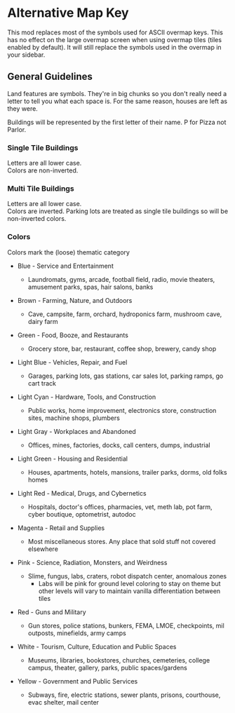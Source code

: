 # Alternative Map Key

This mod replaces most of the symbols used for ASCII overmap keys. This has no effect on the large overmap screen when using overmap tiles (tiles enabled by default). 
It will still replace the symbols used in the overmap in your sidebar.  

## General Guidelines
Land features are symbols. They're in big chunks so you don't really need a letter to tell you what each space is. 
For the same reason, houses are left as they were.  

Buildings will be represented by the first letter of their name. P for Pizza not Parlor. 

### Single Tile Buildings
Letters are all lower case.  
Colors are non-inverted.

### Multi Tile Buildings
Letters are all lower case.  
Colors are inverted. 
Parking lots are treated as single tile buildings so will be non-inverted colors.

### Colors
Colors mark the (loose) thematic category

- Blue - Service and Entertainment
  - Laundromats, gyms, arcade, football field, radio, movie theaters, amusement parks, spas, hair salons, banks

- Brown - Farming, Nature, and Outdoors
  - Cave, campsite, farm, orchard, hydroponics farm, mushroom cave, dairy farm

- Green - Food, Booze, and Restaurants
  - Grocery store, bar, restaurant, coffee shop, brewery, candy shop

- Light Blue - Vehicles, Repair, and Fuel
  - Garages, parking lots, gas stations, car sales lot, parking ramps, go cart track

- Light Cyan - Hardware, Tools, and Construction
  - Public works, home improvement, electronics store, construction sites, machine shops, plumbers

- Light Gray - Workplaces and Abandoned
  - Offices, mines, factories, docks, call centers, dumps, industrial

- Light Green - Housing and Residential
  - Houses, apartments, hotels, mansions, trailer parks, dorms, old folks homes

- Light Red - Medical, Drugs, and Cybernetics
  - Hospitals, doctor's offices, pharmacies, vet, meth lab, pot farm, cyber boutique, optometrist, autodoc

- Magenta - Retail and Supplies
  - Most miscellaneous stores. Any place that sold stuff not covered elsewhere

- Pink - Science, Radiation, Monsters, and Weirdness
  - Slime, fungus, labs, craters, robot dispatch center, anomalous zones
    - Labs will be pink for ground level coloring to stay on theme but other levels will vary to maintain vanilla differentiation between tiles

- Red - Guns and Military
  - Gun stores, police stations, bunkers, FEMA, LMOE, checkpoints, mil outposts, minefields, army camps

- White - Tourism, Culture, Education and Public Spaces
  - Museums, libraries, bookstores, churches, cemeteries, college campus, theater, gallery, parks, public spaces/gardens

- Yellow - Government and Public Services
  - Subways, fire, electric stations, sewer plants, prisons, courthouse, evac shelter, mail center

